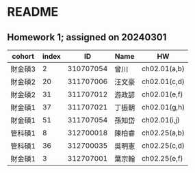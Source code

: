 # README


## Homework 1; assigned on 20240301

| cohort | index | ID       | Name | HW          |
|--------|-------|----------|------|-------------|
| 財金碩3 | 2     | 310707054 | 曾川  | ch02.01(a,b) |
| 財金碩2 | 20    | 311707006 | 汪文豪 |ch02.01(c,d) |
| 財金碩2 | 31    | 311707012 | 游政諺| ch02.01(e,f) |
| 財金碩1 | 37    | 311707021 | 丁振朝| ch02.01(g,h)   |
| 財金碩1 | 51    | 311707054 | 孫知岱 | ch02.01(i,j)  |
| 管科碩1 | 8     | 312700018 | 陳柏睿 | ch02.25(a,b)   |
| 管科碩1 | 36    | 312700035 | 吳明憲 | ch02.25(c,d) |
| 財金碩1 | 3     | 312707001 | 葉宗翰 |ch02.25(e,f)  |

